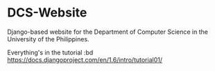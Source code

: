 DCS-Website
===========

Django-based website for the Department of Computer Science in the University of the Philippines.

Everything's in the tutorial :bd  
https://docs.djangoproject.com/en/1.6/intro/tutorial01/
